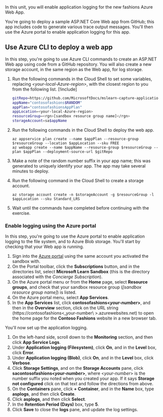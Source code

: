 In this unit, you will enable application logging for the new fashions Azure Web App.

You're going to deploy a sample ASP.NET Core Web app from GitHub; this app includes code to generate various trace output messages. You'll then use the Azure portal to enable application logging for this app.

## Use Azure CLI to deploy a web app

In this step, you're going to use Azure CLI commands to create an ASP.NET Web app using code from a GitHub repository. You will also create a new storage account, in the same region as the Web app, for log storage.

1. Run the following commands in the Cloud Shell to set some variables, replacing  _\<your-local-Azure-region\>_, with the closest region to you from the following list.
   [!include[](../../../includes/azure-sandbox-regions-first-mention-note.md)]

   ```bash
   gitRepo=https://github.com/MicrosoftDocs/mslearn-capture-application-logs-app-service
   appName="contosofashions$RANDOM"
   appPlan="contosofashionsAppPlan"
   appLocation=<your-local-Azure-region>
   resourceGroup=<rgn>[sandbox resource group name]</rgn>
   storageAccount=sa$appName
   ```

1. Run the following commands in the Cloud Shell to deploy the web app.

   ```azurecli
   az appservice plan create --name $appPlan --resource-group $resourceGroup --location $appLocation --sku FREE
   az webapp create --name $appName --resource-group $resourceGroup --plan $appPlan --deployment-source-url $gitRepo
   ```

1. Make a note of the random number suffix in your app name; this was generated to uniquely identify your app. The app may take several minutes to deploy.

1. Run the following command in the Cloud Shell to create a storage account.

   ```azurecli
   az storage account create -n $storageAccount -g $resourceGroup -l $appLocation --sku Standard_LRS 
   ```

1. Wait until the commands have completed before continuing with the exercise.

### Enable logging using the Azure portal

In this step, you're going to use the Azure portal to enable application logging to the file system, and to Azure Blob storage. You'll start by checking that your Web app is running.

1. Sign into the [Azure portal](https://portal.azure.com/learn.docs.microsoft.com?azure-portal=true) using the same account you activated the sandbox with.
1. On the Portal toolbar, click the **Subscriptions** button, and in the directories list, select **Microsoft Learn Sandbox** (this is the directory associated with the _Concierge Subscription_).
1. On the Azure portal menu or from the **Home** page, select **Resource groups**, and check that your sandbox resource group (_<rgn>[sandbox resource group name]</rgn>_) is listed.
1. On the Azure portal menu, select **App Services**.
1. In the **App Services** list, click **contosofashions\<_your-number_\>**, and then in the **Overview** section, click on the URL string (https&#58;//contosofashions\<_your-number\ >.azurewebsites.net) to open the home page for the **Contoso Fashions** website in a new browser tab.

You'll now set up the application logging.

1. On the left-hand side, scroll down to the **Monitoring** section, and then click **App Service Logs**.
1. Under **Application logging (Filesystem)**, click **On**, and in the **Level** box, click **Error**.
1. Under **Application logging (Blob)**, click **On**, and in the **Level** box, click **Verbose**.
1. Click **Storage Settings**, and on the **Storage Accounts** pane, click **sacontosofashions\<_your-number_\>**, where \<_your-number_\> is the number suffix you noted when you created your app.
If it says **Storage not configured** click on that text and follow the directions from above.
1. On the **Containers** pane, click **+ Container**, and in the **Name** box, type **asplogs**, and then click **Create**.
1. Click **asplogs**, and then click **Select**.
1. In the **Retention Period (Days)** box, type **5**.
1. Click **Save** to close the **logs** pane, and update the log settings.
